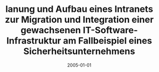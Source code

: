 ---
abstract: ''
authors:
- Christian Deubel
date: '2005-01-01'
featured: false
links:
- name: Publik
  url: https://publik.tuwien.ac.at/showentry.php?ID=139662&lang=2
publication_types:
- '7'
publishDate: '2005-01-01'
title: lanung und Aufbau eines Intranets zur Migration und Integration einer gewachsenen
  IT-Software-Infrastruktur am Fallbeispiel eines Sicherheitsunternehmens
url_pdf: ''
---